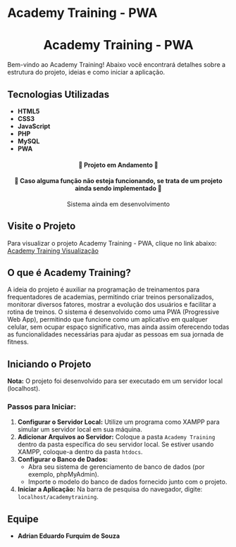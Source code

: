 # Academy Training - PWA

<h1 align="center">Academy Training - PWA</h1>

Bem-vindo ao Academy Training! Abaixo você encontrará detalhes sobre a estrutura do projeto, ideias e como iniciar a aplicação.

## Tecnologias Utilizadas
- **HTML5**
- **CSS3**
- **JavaScript**
- **PHP**
- **MySQL**
- **PWA**

<h4 align="center">🚧 Projeto em Andamento 🚧</h4>
<h4 align="center">🚧 Caso alguma função não esteja funcionando, se trata de um projeto ainda sendo implementado 🚧</h4>
<p align="center">Sistema ainda em desenvolvimento</p>

## Visite o Projeto
Para visualizar o projeto Academy Training - PWA, clique no link abaixo:
[Academy Training Visualização](https://academytreining.netlify.app/)

## O que é Academy Training?
A ideia do projeto é auxiliar na programação de treinamentos para frequentadores de academias, permitindo criar treinos personalizados, monitorar diversos fatores, mostrar a evolução dos usuários e facilitar a rotina de treinos. O sistema é desenvolvido como uma PWA (Progressive Web App), permitindo que funcione como um aplicativo em qualquer celular, sem ocupar espaço significativo, mas ainda assim oferecendo todas as funcionalidades necessárias para ajudar as pessoas em sua jornada de fitness.

## Iniciando o Projeto
**Nota:** O projeto foi desenvolvido para ser executado em um servidor local (localhost).

### Passos para Iniciar:
1. **Configurar o Servidor Local:** Utilize um programa como XAMPP para simular um servidor local em sua máquina.
2. **Adicionar Arquivos ao Servidor:** Coloque a pasta `Academy Training` dentro da pasta específica do seu servidor local. Se estiver usando XAMPP, coloque-a dentro da pasta `htdocs`.
3. **Configurar o Banco de Dados:**
   - Abra seu sistema de gerenciamento de banco de dados (por exemplo, phpMyAdmin).
   - Importe o modelo do banco de dados fornecido junto com o projeto.
4. **Iniciar a Aplicação:** Na barra de pesquisa do navegador, digite: `localhost/academytraining`.

## Equipe
- **Adrian Eduardo Furquim de Souza**

